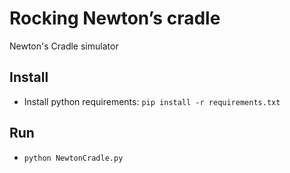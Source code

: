 # Rocking Newton’s cradle

Newton's Cradle simulator

## Install
- Install python requirements: `pip install -r requirements.txt`

## Run
-  `python NewtonCradle.py`

